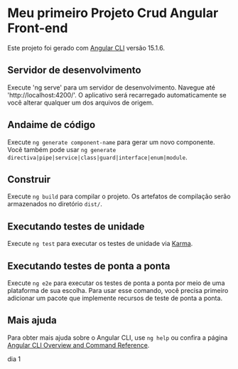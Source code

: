 #  Meu primeiro Projeto Crud Angular Front-end

Este projeto foi gerado com [Angular CLI](https://github.com/angular/angular-cli) versão 15.1.6.

## Servidor de desenvolvimento

Execute 'ng serve' para um servidor de desenvolvimento. Navegue até 'http://localhost:4200/'. O aplicativo será recarregado automaticamente se você alterar qualquer um dos arquivos de origem.

## Andaime de código

Execute `ng generate component-name` para gerar um novo componente. Você também pode usar `ng generate directiva|pipe|service|class|guard|interface|enum|module`.

## Construir

Execute `ng build` para compilar o projeto. Os artefatos de compilação serão armazenados no diretório `dist/`.

## Executando testes de unidade

Execute `ng test` para executar os testes de unidade via [Karma](https://karma-runner.github.io).

## Executando testes de ponta a ponta

Execute `ng e2e` para executar os testes de ponta a ponta por meio de uma plataforma de sua escolha. Para usar esse comando, você precisa primeiro adicionar um pacote que implemente recursos de teste de ponta a ponta.

## Mais ajuda

Para obter mais ajuda sobre o Angular CLI, use `ng help` ou confira a página [Angular CLI Overview and Command Reference](https://angular.io/cli).

dia 1
